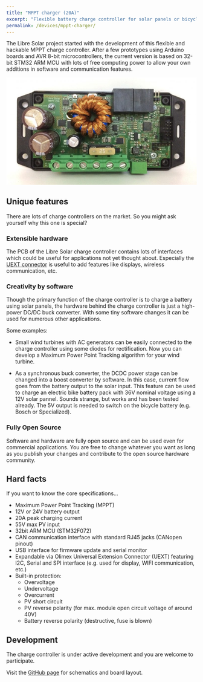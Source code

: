 ```yaml
---
title: "MPPT charger (20A)"
excerpt: "Flexible battery charge controller for solar panels or bicycle generators."
permalink: /devices/mppt-charger/
---
```


The Libre Solar project started with the development of this flexible and hackable MPPT charge controller. After a few prototypes using Arduino boards and AVR 8-bit microcontrollers, the current version is based on 32-bit STM32 ARM MCU with lots of free computing power to allow your own additions in software and communication features.

![Charge controller PCB](/images/mppt-charger_20a.jpg)

## Unique features

There are lots of charge controllers on the market. So you might ask yourself why this one is special?

### Extensible hardware

The PCB of the Libre Solar charge controller contains lots of interfaces which could be useful for applications not yet thought about. Especially the [UEXT connector](https://en.wikipedia.org/wiki/UEXT) is useful to add features like displays, wireless communication, etc.

### Creativity by software

Though the primary function of the charge controller is to charge a battery using solar panels, the hardware behind the charge controller is just a high-power DC/DC buck converter. With some tiny software changes it can be used for numerous other applications.

Some examples:

- Small wind turbines with AC generators can be easily connected to the charge controller using some diodes for rectification. Now you can develop a Maximum Power Point Tracking algorithm for your wind turbine.

- As a synchronous buck converter, the DCDC power stage can be changed into a boost converter by software. In this case, current flow goes from the battery output to the solar input. This feature can be used to charge an electric bike battery pack with 36V nominal voltage using a 12V solar pannel. Sounds strange, but works and has been tested already. The 5V output is needed to switch on the bicycle battery (e.g. Bosch or Specialized).

### Fully Open Source

Software and hardware are fully open source and can be used even for commercial applications. You are free to change whatever you want as long as you publish your changes and contribute to the open source hardware community.

## Hard facts

If you want to know the core specifications...

- Maximum Power Point Tracking (MPPT)
- 12V or 24V battery output
- 20A peak charging current
- 55V max PV input
- 32bit ARM MCU (STM32F072)
- CAN communication interface with standard RJ45 jacks (CANopen pinout)
- USB interface for firmware update and serial monitor
- Expandable via Olimex Universal Extension Connector (UEXT) featuring I2C, Serial and SPI interface (e.g. used for display, WIFI communication, etc.)
- Built-in protection:
  - Overvoltage
  - Undervoltage
  - Overcurrent
  - PV short circuit
  - PV reverse polarity (for max. module open circuit voltage of around 40V)
  - Battery reverse polarity (destructive, fuse is blown)

## Development

The charge controller is under active development and you are welcome to participate.

Visit the [GitHub page](https://github.com/LibreSolar/MPPT-Charger_20A "20A MPPT Solar Charge Controller") for schematics and board layout.
